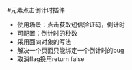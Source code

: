 #元素点击倒计时插件
* 使用场景：点击获取短信验证码，倒计时
* 可配置：倒计时的秒数
* 采用面向对象的写法
* 解决一个页面只能绑定一个倒计时的bug
* 取消flag换用return false